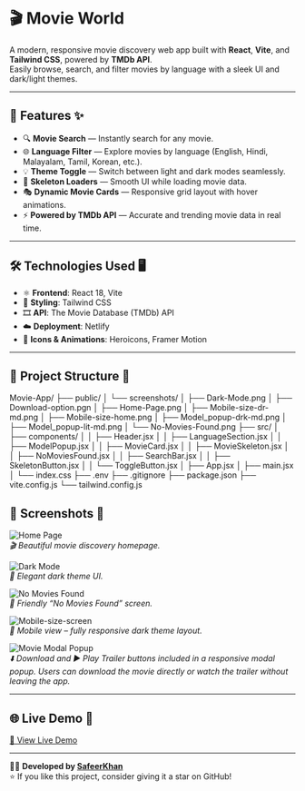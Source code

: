 # 🎬 Movie World

A modern, responsive movie discovery web app built with **React**, **Vite**, and **Tailwind CSS**, powered by **TMDb API**.  
Easily browse, search, and filter movies by language with a sleek UI and dark/light themes.

---

## 🚀 Features ✨

- 🔍 **Movie Search** — Instantly search for any movie.  
- 🌐 **Language Filter** — Explore movies by language (English, Hindi, Malayalam, Tamil, Korean, etc.).  
- 💡 **Theme Toggle** — Switch between light and dark modes seamlessly.  
- 🧩 **Skeleton Loaders** — Smooth UI while loading movie data.  
- 🎭 **Dynamic Movie Cards** — Responsive grid layout with hover animations.  
- ⚡ **Powered by TMDb API** — Accurate and trending movie data in real time.  

---

## 🛠️ Technologies Used 🖥️

- ⚛️ **Frontend**: React 18, Vite  
- 🎨 **Styling**: Tailwind CSS  
- 🎞️ **API**: The Movie Database (TMDb) API  
- ☁️ **Deployment**: Netlify  
- 🧱 **Icons & Animations**: Heroicons, Framer Motion  

---

## 📂 Project Structure 📁

Movie-App/
├── public/
│   └── screenshots/
│       ├── Dark-Mode.png
│       ├── Download-option.pgn
│       ├── Home-Page.png
│       ├── Mobile-size-dr-md.png
│       ├── Mobile-size-home.png
│       ├── Model_popup-drk-md.png
│       ├── Model_popup-lit-md.png
│       └── No-Movies-Found.png
├── src/
│   ├── components/
│   │   ├── Header.jsx
│   │   ├── LanguageSection.jsx
│   │   ├── ModelPopup.jsx
│   │   ├── MovieCard.jsx
│   │   ├── MovieSkeleton.jsx
│   │   ├── NoMoviesFound.jsx
│   │   ├── SearchBar.jsx
│   │   ├── SkeletonButton.jsx
│   │   └── ToggleButton.jsx
│   ├── App.jsx
│   ├── main.jsx
│   └── index.css
├── .env
├── .gitignore
├── package.json
├── vite.config.js
└── tailwind.config.js

## 📸 Screenshots 🌟

![Home Page](/screenshots/Home-Page.png)  
*🎬 Beautiful movie discovery homepage.*

![Dark Mode](/screenshots/Dark-Model.png)  
*🌙 Elegant dark theme UI.*

![No Movies Found](/screenshots/No-Movies-Found.png)  
*🚫 Friendly “No Movies Found” screen.*

![Mobile-size-screen](/screenshots/Mobile-size-home.png)  
*📱 Mobile view – fully responsive dark theme layout.*

![Movie Modal Popup](/screenshots/Download-option.png)  
*⬇️ Download and ▶️ Play Trailer buttons included in a responsive modal popup. Users can download the movie directly or watch the trailer without leaving the app.*

---

## 🌐 Live Demo 🌈

[🎥 View Live Demo](https://movie-worldz.netlify.app/)

---
👨‍💻 **Developed by [SafeerKhan](https://github.com/safeer2413)**  
⭐ If you like this project, consider giving it a star on GitHub!